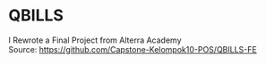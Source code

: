 # QBILLS

I Rewrote a Final Project from Alterra Academy <br/> Source: https://github.com/Capstone-Kelompok10-POS/QBILLS-FE